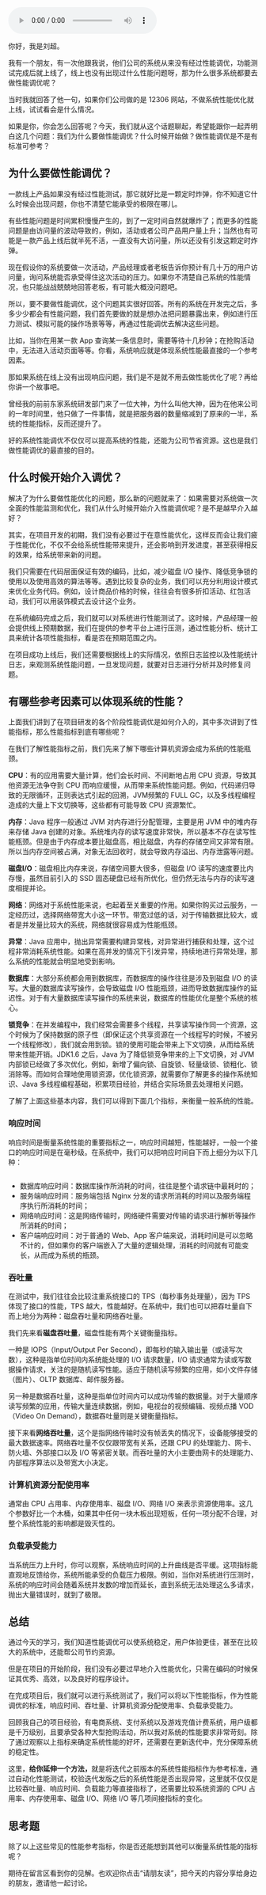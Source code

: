 <audio title="01 _ 如何制定性能调优标准？" src="https://static001.geekbang.org/resource/audio/95/ab/9581da406d27c0dbabca4d8be9364bab.mp3" controls="controls"></audio> 
<p>你好，我是刘超。</p><p>我有一个朋友，有一次他跟我说，他们公司的系统从来没有经过性能调优，功能测试完成后就上线了，线上也没有出现过什么性能问题呀，那为什么很多系统都要去做性能调优呢？</p><p>当时我就回答了他一句，如果你们公司做的是 12306 网站，不做系统性能优化就上线，试试看会是什么情况。</p><p>如果是你，你会怎么回答呢？今天，我们就从这个话题聊起，希望能跟你一起弄明白这几个问题：我们为什么要做性能调优？什么时候开始做？做性能调优是不是有标准可参考？</p><h2>为什么要做性能调优？</h2><p>一款线上产品如果没有经过性能测试，那它就好比是一颗定时炸弹，你不知道它什么时候会出现问题，你也不清楚它能承受的极限在哪儿。</p><p>有些性能问题是时间累积慢慢产生的，到了一定时间自然就爆炸了；而更多的性能问题是由访问量的波动导致的，例如，活动或者公司产品用户量上升；当然也有可能是一款产品上线后就半死不活，一直没有大访问量，所以还没有引发这颗定时炸弹。</p><p>现在假设你的系统要做一次活动，产品经理或者老板告诉你预计有几十万的用户访问量，询问系统能否承受得住这次活动的压力。如果你不清楚自己系统的性能情况，也只能战战兢兢地回答老板，有可能大概没问题吧。</p><p>所以，要不要做性能调优，这个问题其实很好回答。所有的系统在开发完之后，多多少少都会有性能问题，我们首先要做的就是想办法把问题暴露出来，例如进行压力测试、模拟可能的操作场景等等，再通过性能调优去解决这些问题。</p><!-- [[[read_end]]] --><p>比如，当你在用某一款 App 查询某一条信息时，需要等待十几秒钟；在抢购活动中，无法进入活动页面等等。你看，系统响应就是体现系统性能最直接的一个参考因素。</p><p>那如果系统在线上没有出现响应问题，我们是不是就不用去做性能优化了呢？再给你讲一个故事吧。</p><p>曾经我的前前东家系统研发部门来了一位大神，为什么叫他大神，因为在他来公司的一年时间里，他只做了一件事情，就是把服务器的数量缩减到了原来的一半，系统的性能指标，反而还提升了。</p><p><span class="orange">好的系统性能调优不仅仅可以提高系统的性能，还能为公司节省资源。</span>这也是我们做性能调优的最直接的目的。</p><h2>什么时候开始介入调优？</h2><p>解决了为什么要做性能优化的问题，那么新的问题就来了：如果需要对系统做一次全面的性能监测和优化，我们从什么时候开始介入性能调优呢？是不是越早介入越好？</p><p>其实，在项目开发的初期，我们没有必要过于在意性能优化，这样反而会让我们疲于性能优化，不仅不会给系统性能带来提升，还会影响到开发进度，甚至获得相反的效果，给系统带来新的问题。</p><p>我们只需要在代码层面保证有效的编码，比如，减少磁盘 I/O 操作、降低竞争锁的使用以及使用高效的算法等等。遇到比较复杂的业务，我们可以充分利用设计模式来优化业务代码。例如，设计商品价格的时候，往往会有很多折扣活动、红包活动，我们可以用装饰模式去设计这个业务。</p><p>在系统编码完成之后，我们就可以对系统进行性能测试了。这时候，产品经理一般会提供线上预期数据，我们在提供的参考平台上进行压测，通过性能分析、统计工具来统计各项性能指标，看是否在预期范围之内。</p><p>在项目成功上线后，我们还需要根据线上的实际情况，依照日志监控以及性能统计日志，来观测系统性能问题，一旦发现问题，就要对日志进行分析并及时修复问题。</p><h2>有哪些参考因素可以体现系统的性能？</h2><p>上面我们讲到了在项目研发的各个阶段性能调优是如何介入的，其中多次讲到了性能指标，那么性能指标到底有哪些呢？</p><p>在我们了解性能指标之前，我们先来了解下哪些计算机资源会成为系统的性能瓶颈。</p><p><strong>CPU</strong>：有的应用需要大量计算，他们会长时间、不间断地占用 CPU 资源，导致其他资源无法争夺到 CPU 而响应缓慢，从而带来系统性能问题。例如，代码递归导致的无限循环，正则表达式引起的回溯，JVM频繁的 FULL GC，以及多线程编程造成的大量上下文切换等，这些都有可能导致 CPU 资源繁忙。</p><p><strong>内存</strong>：Java 程序一般通过 JVM 对内存进行分配管理，主要是用 JVM 中的堆内存来存储 Java 创建的对象。系统堆内存的读写速度非常快，所以基本不存在读写性能瓶颈。但是由于内存成本要比磁盘高，相比磁盘，内存的存储空间又非常有限。所以当内存空间被占满，对象无法回收时，就会导致内存溢出、内存泄露等问题。</p><p><strong>磁盘I/O</strong>：磁盘相比内存来说，存储空间要大很多，但磁盘 I/O 读写的速度要比内存慢，虽然目前引入的 SSD 固态硬盘已经有所优化，但仍然无法与内存的读写速度相提并论。</p><p><strong>网络</strong>：网络对于系统性能来说，也起着至关重要的作用。如果你购买过云服务，一定经历过，选择网络带宽大小这一环节。带宽过低的话，对于传输数据比较大，或者是并发量比较大的系统，网络就很容易成为性能瓶颈。</p><p><strong>异常</strong>：Java 应用中，抛出异常需要构建异常栈，对异常进行捕获和处理，这个过程非常消耗系统性能。如果在高并发的情况下引发异常，持续地进行异常处理，那么系统的性能就会明显地受到影响。</p><p><strong>数据库</strong>：大部分系统都会用到数据库，而数据库的操作往往是涉及到磁盘 I/O 的读写。大量的数据库读写操作，会导致磁盘 I/O 性能瓶颈，进而导致数据库操作的延迟性。对于有大量数据库读写操作的系统来说，数据库的性能优化是整个系统的核心。</p><p><strong>锁竞争</strong>：在并发编程中，我们经常会需要多个线程，共享读写操作同一个资源，这个时候为了保持数据的原子性（即保证这个共享资源在一个线程写的时候，不被另一个线程修改），我们就会用到锁。锁的使用可能会带来上下文切换，从而给系统带来性能开销。JDK1.6 之后，Java 为了降低锁竞争带来的上下文切换，对 JVM 内部锁已经做了多次优化，例如，新增了偏向锁、自旋锁、轻量级锁、锁粗化、锁消除等。而如何合理地使用锁资源，优化锁资源，就需要你了解更多的操作系统知识、Java 多线程编程基础，积累项目经验，并结合实际场景去处理相关问题。</p><p>了解了上面这些基本内容，我们可以得到下面几个指标，来衡量一般系统的性能。</p><h3>响应时间</h3><p>响应时间是衡量系统性能的重要指标之一，响应时间越短，性能越好，一般一个接口的响应时间是在毫秒级。在系统中，我们可以把响应时间自下而上细分为以下几种：</p><p><img src="https://static001.geekbang.org/resource/image/7b/f7/7b9946fd1a3512ded6d2ab0e563870f7.jpg" alt=""></p><ul>
<li>数据库响应时间：数据库操作所消耗的时间，往往是整个请求链中最耗时的；</li>
<li>服务端响应时间：服务端包括 Nginx 分发的请求所消耗的时间以及服务端程序执行所消耗的时间；</li>
<li>网络响应时间：这是网络传输时，网络硬件需要对传输的请求进行解析等操作所消耗的时间；</li>
<li>客户端响应时间：对于普通的 Web、App 客户端来说，消耗时间是可以忽略不计的，但如果你的客户端嵌入了大量的逻辑处理，消耗的时间就有可能变长，从而成为系统的瓶颈。</li>
</ul><h3>吞吐量</h3><p>在测试中，我们往往会比较注重系统接口的 TPS（每秒事务处理量），因为 TPS 体现了接口的性能，TPS 越大，性能越好。在系统中，我们也可以把吞吐量自下而上地分为两种：磁盘吞吐量和网络吞吐量。</p><p>我们先来看<strong>磁盘吞吐量</strong>，磁盘性能有两个关键衡量指标。</p><p>一种是 IOPS（Input/Output Per Second），即每秒的输入输出量（或读写次数），这种是指单位时间内系统能处理的 I/O 请求数量，I/O 请求通常为读或写数据操作请求，关注的是随机读写性能。适应于随机读写频繁的应用，如小文件存储（图片）、OLTP 数据库、邮件服务器。</p><p>另一种是数据吞吐量，这种是指单位时间内可以成功传输的数据量。对于大量顺序读写频繁的应用，传输大量连续数据，例如，电视台的视频编辑、视频点播 VOD（Video On Demand），数据吞吐量则是关键衡量指标。</p><p>接下来看<strong>网络吞吐量</strong>，这个是指网络传输时没有帧丢失的情况下，设备能够接受的最大数据速率。网络吞吐量不仅仅跟带宽有关系，还跟 CPU 的处理能力、网卡、防火墙、外部接口以及 I/O 等紧密关联。而吞吐量的大小主要由网卡的处理能力、内部程序算法以及带宽大小决定。</p><h3>计算机资源分配使用率</h3><p>通常由 CPU 占用率、内存使用率、磁盘 I/O、网络 I/O 来表示资源使用率。这几个参数好比一个木桶，如果其中任何一块木板出现短板，任何一项分配不合理，对整个系统性能的影响都是毁灭性的。</p><h3>负载承受能力</h3><p>当系统压力上升时，你可以观察，系统响应时间的上升曲线是否平缓。这项指标能直观地反馈给你，系统所能承受的负载压力极限。例如，当你对系统进行压测时，系统的响应时间会随着系统并发数的增加而延长，直到系统无法处理这么多请求，抛出大量错误时，就到了极限。</p><h2>总结</h2><p>通过今天的学习，我们知道性能调优可以使系统稳定，用户体验更佳，甚至在比较大的系统中，还能帮公司节约资源。</p><p>但是在项目的开始阶段，我们没有必要过早地介入性能优化，只需在编码的时候保证其优秀、高效，以及良好的程序设计。</p><p>在完成项目后，我们就可以进行系统测试了，我们可以将以下性能指标，作为性能调优的标准，响应时间、吞吐量、计算机资源分配使用率、负载承受能力。</p><p>回顾我自己的项目经验，有电商系统、支付系统以及游戏充值计费系统，用户级都是千万级别，且要承受各种大型抢购活动，所以我对系统的性能要求非常苛刻。除了通过观察以上指标来确定系统性能的好坏，还需要在更新迭代中，充分保障系统的稳定性。</p><p>这里，<strong>给你延伸一个方法，</strong>就是将迭代之前版本的系统性能指标作为参考标准，通过自动化性能测试，校验迭代发版之后的系统性能是否出现异常，这里就不仅仅是比较吞吐量、响应时间、负载能力等直接指标了，还需要比较系统资源的 CPU 占用率、内存使用率、磁盘 I/O、网络 I/O 等几项间接指标的变化。</p><h2>思考题</h2><p>除了以上这些常见的性能参考指标，你是否还能想到其他可以衡量系统性能的指标呢？</p><p>期待在留言区看到你的见解。也欢迎你点击“请朋友读”，把今天的内容分享给身边的朋友，邀请他一起讨论。</p><p></p>